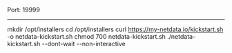 Port: 19999

---

mkdir /opt/installers
cd /opt/installers
curl https://my-netdata.io/kickstart.sh -o netdata-kickstart.sh
chmod 700 netdata-kickstart.sh
./netdata-kickstart.sh --dont-wait --non-interactive

